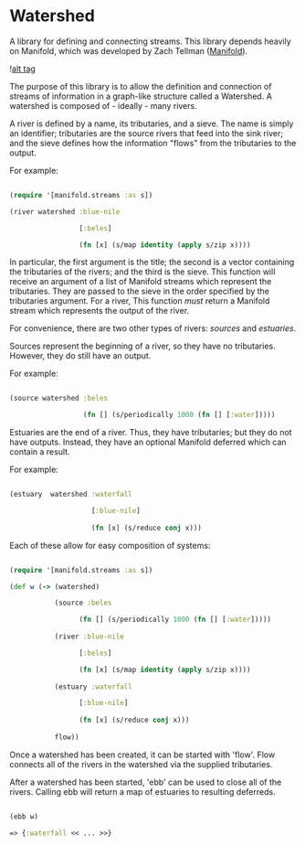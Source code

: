 Watershed
=========

A library for defining and connecting streams.  This library depends heavily on Manifold, which was developed by Zach Tellman ([Manifold](https://github.com/ztellman/manifold)).  

\![alt tag](http://www.montgomerycountymd.gov/DEP/Resources/Images/water/Outreach/What_is_a_Watershed_rockingham-nc.gi) 

The purpose of this library is to allow the definition and connection of streams of information in a graph-like structure called a Watershed.  A watershed is composed of - ideally - many rivers.  

A river is defined by a name, its tributaries, and a sieve.  The name is simply an identifier; tributaries are the source rivers that feed into the sink river; and the sieve defines how the information "flows" from the tributaries to the output.

For example: 

```clojure

(require '[manifold.streams :as s])

(river watershed :blue-nile 

                 [:beles] 

                 (fn [x] (s/map identity (apply s/zip x))))

```

In particular, the first argument is the title; the second is a vector containing the tributaries of the rivers; and the third is the sieve.  This function will receive an argument of a list of Manifold streams which represent the tributaries. They are passed to the sieve in the order specified by the tributaries argument.  For a river, This function *must* return a Manifold stream which represents the output of the river.   

For convenience, there are two other types of rivers: *sources* and *estuaries*.  

Sources represent the beginning of a river, so they have no tributaries.  However, they do still have an output. 

For example:

```clojure

(source watershed :beles

                  (fn [] (s/periodically 1000 (fn [] [:water]))))

```


Estuaries are the end of a river.  Thus, they have tributaries; but they do not have outputs.  Instead, they have an optional Manifold deferred which can contain a result.  

For example: 

```clojure

(estuary  watershed :waterfall 

                    [:blue-nile]
          
                    (fn [x] (s/reduce conj x)))

```

Each of these allow for easy composition of systems: 

```clojure

(require '[manifold.streams :as s])

(def w (-> (watershed)

           (source :beles

                 (fn [] (s/periodically 1000 (fn [] [:water]))))
        
           (river :blue-nile 

                 [:beles] 

                 (fn [x] (s/map identity (apply s/zip x))))
                 
           (estuary :waterfall 

                 [:blue-nile]
          
                 (fn [x] (s/reduce conj x)))
        
           flow))

```
Once a watershed has been created, it can be started with 'flow'.  Flow connects all of the rivers in the watershed via the supplied tributaries.  

After a watershed has been started, 'ebb' can be used to close all of the rivers.  Calling ebb will return a map of estuaries to resulting deferreds.  

```clojure

(ebb w)

=> {:waterfall << ... >>}

```




